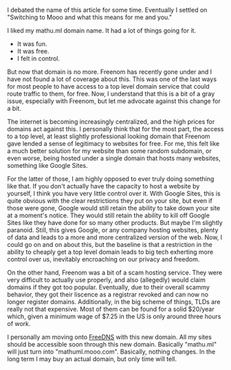 I debated the name of this article for some time. Eventually I settled on "Switching to Mooo and what this means for me and you."

I liked my mathu.ml domain name. It had a lot of things going for it.
* It was fun.
* It was free.
* I felt in control.

But now that domain is no more. Freenom has recently gone under and I have not found a lot of coverage about this. This was one of the last ways for most people to have access to a top level domain service that could route traffic to them, for free. Now, I understand that this is a bit of a gray issue, especially with Freenom, but let me advocate against this change for a bit.

The internet is becoming increasingly centralized, and the high prices for domains act against this. I personally think that for the most part, the access to a top level, at least slightly professional looking domain that Freenom gave lended a sense of legitimacy to websites for free. For me, this felt like a much better solution for my website than some random subdomain, or even worse, being hosted under a single domain that hosts many websites, something like Google Sites.

For the latter of those, I am highly opposed to ever truly doing something like that. If you don't actually have the capacity to host a website by yourself, I think you have very little control over it. With Google Sites, this is quite obvious with the clear restrictions they put on your site, but even if those were gone, Google would still retain the ability to take down your site at a moment's notice. They would still retain the ability to kill off Google Sites like they have done for so many other products. But maybe I'm slightly paranoid. Still, this gives Google, or any company hosting websites, plenty of data and leads to a more and more centralized version of the web. Now, I could go on and on about this, but the baseline is that a restriction in the ability to cheaply get a top level domain leads to big tech exherting more control over us, inevitably encroaching on our privacy and freedom.

On the other hand, Freenom was a bit of a scam hosting service. They were very difficult to actually use properly, and also (allegedly) would claim domains if they got too popular. Eventually, due to their overall scammy behavior, they got their liscence as a registrar revoked and can now no longer register domains. Additionally, in the big scheme of things, TLDs are really not that expensive. Most of them can be found for a solid $20/year which, given a minimum wage of $7.25 in the US is only around three hours of work.

I personally am moving onto [FreeDNS](https://freedns.afraid.org/) with this new domain. All my sites should be accessible soon through this new domain. Basically "mathu.ml" will just turn into "mathuml.mooo.com". Basically, nothing changes. In the long term I may buy an actual domain, but only time will tell.